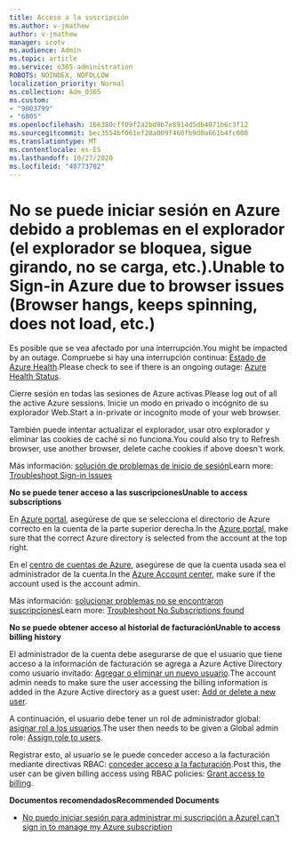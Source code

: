 ```yaml
---
title: Acceso a la suscripción
ms.author: v-jmathew
author: v-jmathew
manager: scotv
ms.audience: Admin
ms.topic: article
ms.service: o365-administration
ROBOTS: NOINDEX, NOFOLLOW
localization_priority: Normal
ms.collection: Adm_O365
ms.custom:
- "9003799"
- "6805"
ms.openlocfilehash: 166380cff09f2a2bd9b7e8914d5db4071b6c3f12
ms.sourcegitcommit: bec3554bf061ef28a009f460fb9d0a661b4fc008
ms.translationtype: MT
ms.contentlocale: es-ES
ms.lasthandoff: 10/27/2020
ms.locfileid: "48773782"
---
```

# <a name="unable-to-sign-in-azure-due-to-browser-issues-browser-hangs-keeps-spinning-does-not-load-etc"></a><span data-ttu-id="ff819-102">No se puede iniciar sesión en Azure debido a problemas en el explorador (el explorador se bloquea, sigue girando, no se carga, etc.).</span><span class="sxs-lookup"><span data-stu-id="ff819-102">Unable to Sign-in Azure due to browser issues (Browser hangs, keeps spinning, does not load, etc.)</span></span>

<span data-ttu-id="ff819-103">Es posible que se vea afectado por una interrupción.</span><span class="sxs-lookup"><span data-stu-id="ff819-103">You might be impacted by an outage.</span></span> <span data-ttu-id="ff819-104">Compruebe si hay una interrupción continua: [Estado de Azure Health](https://status.azure.com/status/history/).</span><span class="sxs-lookup"><span data-stu-id="ff819-104">Please check to see if there is an ongoing outage: [Azure Health Status](https://status.azure.com/status/history/).</span></span>

<span data-ttu-id="ff819-105">Cierre sesión en todas las sesiones de Azure activas.</span><span class="sxs-lookup"><span data-stu-id="ff819-105">Please log out of all the active Azure sessions.</span></span> <span data-ttu-id="ff819-106">Inicie un modo en privado o incógnito de su explorador Web.</span><span class="sxs-lookup"><span data-stu-id="ff819-106">Start a in-private or incognito mode of your web browser.</span></span>

<span data-ttu-id="ff819-107">También puede intentar actualizar el explorador, usar otro explorador y eliminar las cookies de caché si no funciona.</span><span class="sxs-lookup"><span data-stu-id="ff819-107">You could also try to Refresh browser, use another browser, delete cache cookies if above doesn't work.</span></span>

<span data-ttu-id="ff819-108">Más información: [solución de problemas de inicio de sesión](https://support.microsoft.com/help/4042961/troubleshoot-why-you-can-t-sign-in-to-manage-your-azure-subscription)</span><span class="sxs-lookup"><span data-stu-id="ff819-108">Learn more: [Troubleshoot Sign-in Issues](https://support.microsoft.com/help/4042961/troubleshoot-why-you-can-t-sign-in-to-manage-your-azure-subscription)</span></span>

<span data-ttu-id="ff819-109">**No se puede tener acceso a las suscripciones**</span><span class="sxs-lookup"><span data-stu-id="ff819-109">**Unable to access subscriptions**</span></span>

<span data-ttu-id="ff819-110">En [Azure portal](https://portal.azure.com/), asegúrese de que se selecciona el directorio de Azure correcto en la cuenta de la parte superior derecha.</span><span class="sxs-lookup"><span data-stu-id="ff819-110">In the [Azure portal](https://portal.azure.com/), make sure that the correct Azure directory is selected from the account at the top right.</span></span>

<span data-ttu-id="ff819-111">En el [centro de cuentas de Azure](https://account.windowsazure.com/Subscriptions), asegúrese de que la cuenta usada sea el administrador de la cuenta.</span><span class="sxs-lookup"><span data-stu-id="ff819-111">In the [Azure Account center](https://account.windowsazure.com/Subscriptions), make sure if the account used is the account admin.</span></span>

<span data-ttu-id="ff819-112">Más información: [solucionar problemas no se encontraron suscripciones](https://docs.microsoft.com/azure/billing/billing-no-subscriptions-found?WT.mc_id=Portal-Microsoft_Azure_Support)</span><span class="sxs-lookup"><span data-stu-id="ff819-112">Learn more: [Troubleshoot No Subscriptions found](https://docs.microsoft.com/azure/billing/billing-no-subscriptions-found?WT.mc_id=Portal-Microsoft_Azure_Support)</span></span>

<span data-ttu-id="ff819-113">**No se puede obtener acceso al historial de facturación**</span><span class="sxs-lookup"><span data-stu-id="ff819-113">**Unable to access billing history**</span></span>

<span data-ttu-id="ff819-114">El administrador de la cuenta debe asegurarse de que el usuario que tiene acceso a la información de facturación se agrega a Azure Active Directory como usuario invitado: [Agregar o eliminar un nuevo usuario](https://docs.microsoft.com/azure/active-directory/fundamentals/add-users-azure-active-directory?WT.mc_id=Portal-Microsoft_Azure_Support).</span><span class="sxs-lookup"><span data-stu-id="ff819-114">The account admin needs to make sure the user accessing the billing information is added in the Azure Active directory as a guest user: [Add or delete a new user](https://docs.microsoft.com/azure/active-directory/fundamentals/add-users-azure-active-directory?WT.mc_id=Portal-Microsoft_Azure_Support).</span></span>

<span data-ttu-id="ff819-115">A continuación, el usuario debe tener un rol de administrador global: [asignar rol a los usuarios](https://docs.microsoft.com/azure/active-directory/fundamentals/active-directory-users-assign-role-azure-portal?WT.mc_id=Portal-Microsoft_Azure_Support).</span><span class="sxs-lookup"><span data-stu-id="ff819-115">The user then needs to be given a Global admin role: [Assign role to users](https://docs.microsoft.com/azure/active-directory/fundamentals/active-directory-users-assign-role-azure-portal?WT.mc_id=Portal-Microsoft_Azure_Support).</span></span>

<span data-ttu-id="ff819-116">Registrar esto, al usuario se le puede conceder acceso a la facturación mediante directivas RBAC: [conceder acceso a la facturación](https://docs.microsoft.com/azure/billing/billing-manage-access?WT.mc_id=Portal-Microsoft_Azure_Support).</span><span class="sxs-lookup"><span data-stu-id="ff819-116">Post this, the user can be given billing access using RBAC policies: [Grant access to billing](https://docs.microsoft.com/azure/billing/billing-manage-access?WT.mc_id=Portal-Microsoft_Azure_Support).</span></span>

<span data-ttu-id="ff819-117">**Documentos recomendados**</span><span class="sxs-lookup"><span data-stu-id="ff819-117">**Recommended Documents**</span></span>

-   [<span data-ttu-id="ff819-118">No puedo iniciar sesión para administrar mi suscripción a Azure</span><span class="sxs-lookup"><span data-stu-id="ff819-118">I can't sign in to manage my Azure subscription</span></span>](https://docs.microsoft.com/azure/billing-cannot-login-subscription?WT.mc_id=Portal-Microsoft_Azure_Support)